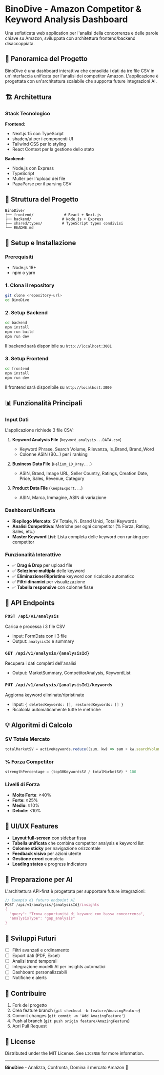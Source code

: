 # BinoDive - Amazon Competitor & Keyword Analysis Dashboard

Una sofisticata web application per l'analisi della concorrenza e delle parole chiave su Amazon, sviluppata con architettura frontend/backend disaccoppiata.

## 🚀 Panoramica del Progetto

BinoDive è una dashboard interattiva che consolida i dati da tre file CSV in un'interfaccia unificata per l'analisi dei competitor Amazon. L'applicazione è progettata con un'architettura scalabile che supporta future integrazioni AI.

## 🏗️ Architettura

### Stack Tecnologico

**Frontend:**
- Next.js 15 con TypeScript
- shadcn/ui per i componenti UI
- Tailwind CSS per lo styling
- React Context per la gestione dello stato

**Backend:**
- Node.js con Express
- TypeScript
- Multer per l'upload dei file
- PapaParse per il parsing CSV

## 📁 Struttura del Progetto

```
BinoDive/
├── frontend/              # React + Next.js
├── backend/              # Node.js + Express
├── shared/types/         # TypeScript types condivisi
└── README.md
```

## 🔧 Setup e Installazione

### Prerequisiti
- Node.js 18+ 
- npm o yarn

### 1. Clona il repository
```bash
git clone <repository-url>
cd BinoDive
```

### 2. Setup Backend
```bash
cd backend
npm install
npm run build
npm run dev
```
Il backend sarà disponibile su `http://localhost:3001`

### 3. Setup Frontend  
```bash
cd frontend
npm install
npm run dev
```
Il frontend sarà disponibile su `http://localhost:3000`

## 📊 Funzionalità Principali

### Input Dati
L'applicazione richiede 3 file CSV:

1. **Keyword Analysis File** (`keyword_analysis...DATA.csv`)
   - Keyword Phrase, Search Volume, Rilevanza, Is_Brand, Brand_Word
   - Colonne ASIN (B0...) per i ranking

2. **Business Data File** (`Helium_10_Xray...`)
   - ASIN, Brand, Image URL, Seller Country, Ratings, Creation Date, Price, Sales, Revenue, Category

3. **Product Data File** (`KeepaExport...`)
   - ASIN, Marca, Immagine, ASIN di variazione

### Dashboard Unificata

- **Riepilogo Mercato**: SV Totale, N. Brand Unici, Total Keywords
- **Analisi Competitiva**: Metriche per ogni competitor (% Forza, Rating, Sales, etc.)
- **Master Keyword List**: Lista completa delle keyword con ranking per competitor

### Funzionalità Interattive

- ✅ **Drag & Drop** per upload file
- ✅ **Selezione multipla** delle keyword
- ✅ **Eliminazione/Ripristino** keyword con ricalcolo automatico
- ✅ **Filtri dinamici** per visualizzazione
- ✅ **Tabella responsive** con colonne fisse

## 🔌 API Endpoints

### `POST /api/v1/analysis`
Carica e processa i 3 file CSV
- Input: FormData con i 3 file
- Output: `analysisId` e summary

### `GET /api/v1/analysis/{analysisId}`  
Recupera i dati completi dell'analisi
- Output: MarketSummary, CompetitorAnalysis, KeywordList

### `PUT /api/v1/analysis/{analysisId}/keywords`
Aggiorna keyword eliminate/ripristinate
- Input: `{ deletedKeywords: [], restoredKeywords: [] }`
- Ricalcola automaticamente tutte le metriche

## 💡 Algoritmi di Calcolo

### SV Totale Mercato
```typescript
totalMarketSV = activeKeywords.reduce((sum, kw) => sum + kw.searchVolume, 0)
```

### % Forza Competitor
```typescript
strengthPercentage = (top30KeywordsSV / totalMarketSV) * 100
```

### Livelli di Forza
- **Molto Forte**: ≥40%
- **Forte**: ≥25% 
- **Medio**: ≥10%
- **Debole**: <10%

## 🎨 UI/UX Features

- **Layout full-screen** con sidebar fissa
- **Tabella unificata** che combina competitor analysis e keyword list  
- **Colonne sticky** per navigazione orizzontale
- **Feedback visivo** per azioni utente
- **Gestione errori** completa
- **Loading states** e progress indicators

## 🔮 Preparazione per AI

L'architettura API-first è progettata per supportare future integrazioni:

```typescript
// Esempio di futuro endpoint AI
POST /api/v1/analysis/{analysisId}/insights
{
  "query": "Trova opportunità di keyword con bassa concorrenza",
  "analysisType": "gap_analysis"
}
```

## 🚀 Sviluppi Futuri

- [ ] Filtri avanzati e ordinamento
- [ ] Export dati (PDF, Excel)
- [ ] Analisi trend temporali  
- [ ] Integrazione modelli AI per insights automatici
- [ ] Dashboard personalizzabili
- [ ] Notifiche e alerts

## 🤝 Contribuire

1. Fork del progetto
2. Crea feature branch (`git checkout -b feature/AmazingFeature`)
3. Commit changes (`git commit -m 'Add AmazingFeature'`)
4. Push al branch (`git push origin feature/AmazingFeature`)
5. Apri Pull Request

## 📝 License

Distributed under the MIT License. See `LICENSE` for more information.

---

**BinoDive** - Analizza, Confronta, Domina il mercato Amazon 🦅